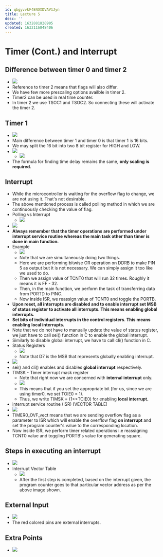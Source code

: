 ```yaml
---
id: qbgyvvkF4ENOXDVAV1Jyn
title: Lecture 5
desc: ''
updated: 1632881828985
created: 1632116048406
---
```


# Timer (Cont.) and Interrupt

## Difference between timer 0 and timer 2
* ![](/assets/images/2021-09-20-11-13-11.png)
* Reference to timer 2 means that flags will also differ.
* We have few more prescaling options availble in timer 2.
* Timer2 can be used in real time counter.
* In timer 2 we use TSOC1 and TSOC2. So connecting these will activate the timer 2.

## Timer 1
* ![](/assets/images/2021-09-20-11-16-29.png)
* Main difference between timer 1 and timer 0 is that timer 1 is 16 bits.
* We may split the 16 bit into two 8 bit register for HIGH and LOW.
* ![](/assets/images/2021-09-20-11-18-45.png)
    * ![](/assets/images/2021-09-20-11-19-54.png)
* The formula for finding time delay remains the same, **only scaling is required.**

## Interrupt
* While the microcontroller is waiting for the overflow flag to change, we are not using it. That's not desirable.
* The above mentioned process is called polling method in which we are continuously checking the value of flag.
* Polling vs Interrupt
    * ![](/assets/images/2021-09-20-11-23-47.png)
* ![](/assets/images/2021-09-20-11-24-22.png)
* **Always remember that the timer operations are performed under interrupt service routine whereas the main task other than timer is done in main function.**
* Example
    * ![](/assets/images/2021-09-20-11-25-23.png)
    * Note that we are simultaneously doing two things.
    * Here we are performing bitwise OR operation on DDRB to make PIN 5 as output but it is not necessary. We can simply assign it too like we used to do.
    * Then we assign value of TCNT0 that will run 32 times. Roughly it means it is FF - 32.
    * Then, in the main function, we perform the task of transferring data from PORTD to PINC.
    * Now inside ISR, we reassign value of TCNT0 and toggle the PORTB.
* **Upon reset, all interrupts are disabled and to enable interrupt set MSB of status register to activate all interrupts. This means enabling global interrupts.**
* **Set bits of individual interrupts in the control registers. This means enabling local interrupts.**
* Note that we do not have to manually update the value of status register, we just have to call sei() function in C to enable the global interrupt.
* Similarly to disable global interrupt, we have to call cli() function in C.
* Status Registers
    * ![](/assets/images/2021-09-20-11-33-07.png)
    * Note that D7 is the MSB that represents globally enabling interrupt.
* ![](/assets/images/2021-09-20-11-34-26.png)
* sei() and cli() enables and disables **global interrupt** respectively.
* TIMSK - Timer interrupt mask register
    * Note that right now we are concerned with **internal interrupt** only.
    * ![](/assets/images/2021-09-20-11-36-05.png)
    * This means that if you set the appropriate bit (for us, since we are using timer0, we set TOIE0 = 1).
    * Thus, we write TIMSK = (1<<TCIE0) for enabling **local interrupt.**
* interrupt service routine (ISR) (VECTOR TABLE)
* ![](/assets/images/2021-09-29-07-48-38.png)
* TIMER0_OVF_vect means that we are sending overflow flag as a parameter to ISR which will enable the overflow flag **on interrupt** and set the program counter's value to the corresponding location.
* Now inside ISR, we perform timer related operations i.e reassigning TCNT0 value and toggling PORTB's value for generating square.

## Steps in executing an interrupt
* ![](/assets/images/2021-09-29-07-53-22.png)
* Interrupt Vector Table
    * ![](/assets/images/2021-09-29-10-24-57.png)
    * After the first step is completed, based on the interrupt given, the program counter goes to that particular vector address as per the above image shown.

## External Input
* ![](/assets/images/2021-09-29-10-40-57.png)
* The red colored pins are external interrupts.

## Extra Points
* ![](/assets/images/2021-09-29-07-52-43.png)